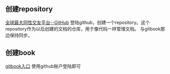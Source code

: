 ## 创建repository
[全球最大同性交友平台--GitHub](https://github.com/)
登陆github，创建一个repository。这个repository作为以后创建的文档的仓库，用于像代码一样管理文档。
与gitbook那边保持同步。

## 创建book
[gitbook入口](https://www.gitbook.com)
使用github账户登陆即可


